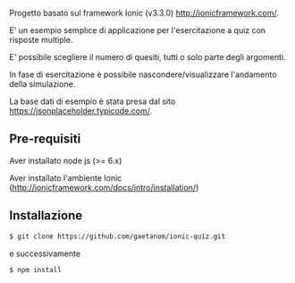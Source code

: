 Progetto basato sul framework Ionic (v3.3.0) http://ionicframework.com/.

E' un esempio semplice di applicazione per l'esercitazione a quiz con risposte multiple.

E' possibile scegliere il numero di quesiti, tutti o solo parte degli argomenti.

In fase di esercitazione è possibile nascondere/visualizzare l'andamento della simulazione.

La base dati di esempio è stata presa dal sito https://jsonplaceholder.typicode.com/.

## Pre-requisiti

Aver installato node js (>= 6.x)

Aver installato l'ambiente Ionic (http://ionicframework.com/docs/intro/installation/)

## Installazione

```bash
$ git clone https://github.com/gaetanom/ionic-quiz.git
```

e successivamente 

```bash
$ npm install
```